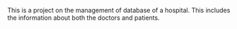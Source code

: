 This is a project on the management of database of a hospital. This includes the information about both the doctors and patients.
